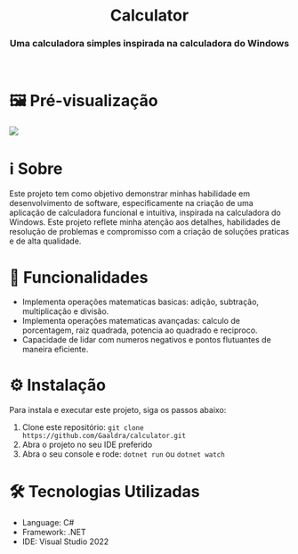 <h1 align="center">Calculator</h1>

<h3 align="center">Uma calculadora simples inspirada na calculadora do Windows</h3>

<br>

<h1>🖼️ Pré-visualização</h1>
<img src="https://github.com/user-attachments/assets/00647805-df0e-42ef-9bd3-6a4e2f583991" />

<h1>ℹ️ Sobre</h1>
<p>Este projeto tem como objetivo demonstrar minhas habilidade em desenvolvimento de software, especificamente na criação de uma aplicação de calculadora funcional e intuitiva, inspirada na calculadora do Windows. Este projeto reflete minha atenção aos detalhes, habilidades de resolução de problemas e compromisso com a criação de soluções praticas e de alta qualidade.</p>

<h1>🚀 Funcionalidades</h1>
<ul>
  <li>Implementa operações matematicas basicas: adição, subtração, multiplicação e divisão.</li>
  <li>Implementa operações matematicas avançadas: calculo de porcentagem, raiz quadrada, potencia ao quadrado e reciproco.</li>
  <li>Capacidade de lidar com numeros negativos e pontos flutuantes de maneira eficiente.</li>
</ul>

<h1>⚙️ Instalação</h1>
<p>Para instala e executar este projeto, siga os passos abaixo:</p>
<ol>
  <li>Clone este repositório: <code>git clone https://github.com/Gaaldra/calculator.git</code></li>
  <li>Abra o projeto no seu IDE preferido</li>
  <li>Abra o seu console e rode: <code>dotnet run</code> ou <code>dotnet watch</code></li>
</ol>

<h1>🛠️ Tecnologias Utilizadas</h1>
<ul>
  <li>Language: C#</li>
  <li>Framework: .NET</li>
  <li>IDE: Visual Studio 2022</li>
</ul>
